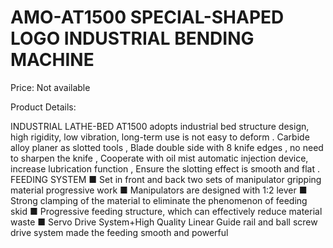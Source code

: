 # AMO-AT1500 SPECIAL-SHAPED LOGO INDUSTRIAL BENDING MACHINE

Price: Not available

Product Details:

INDUSTRIAL LATHE-BED
AT1500 adopts industrial bed structure design, high rigidity, low vibration, long-term use is not easy to deform
.
Carbide alloy planer as slotted tools
,
Blade double side with 8 knife edges
,
no need to sharpen the knife
,
Cooperate with oil mist automatic injection device, increase lubrication function
,
Ensure the slotting effect is smooth and flat
.
FEEDING SYSTEM
■ Set in front and back two sets of manipulator gripping material progressive work
■ Manipulators are designed with 1:2 lever
■ Strong clamping of the material to eliminate the phenomenon of feeding skid
■ Progressive feeding structure, which can effectively reduce material waste
■ Servo Drive System+High Quality Linear Guide rail and ball screw drive system made the feeding smooth and powerful